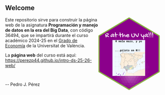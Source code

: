 <!-- README.md is generated from README.Rmd. Please edit that file -->

<!-- badges: start -->

<!-- badges: end -->


## Welcome

<img src="imagenes/mola-mazo.png" align="right" width="200" height="240"/>

Este repositorio sirve para construir la página web de la asignatura **Programación y manejo de datos en la era del Big Data**, con código 36494, que se impartirá durante el curso académico 2024-25 en el [Grado de Economía](https://www.uv.es/uvweb/universidad/es/estudios-grado/oferta-grados/oferta-grados/grado-economia-1285846094474/Titulacio.html?id=1285847455792) de la Universitat de València.

La **página web** del curso está aquí: <https://perezp44.github.io/intro-ds-25-26-web/>

<br>

-- Pedro J. Pérez

